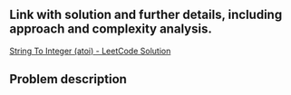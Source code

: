 ## Link with solution and further details, including approach and complexity analysis.
[String To Integer (atoi) - LeetCode Solution](https://leetcode.com/problems/string-to-integer-atoi/solutions/7105877/8-string-to-integer-atoi-by-iklfk8wieu-ehma)

## Problem description
